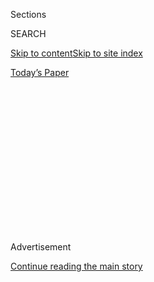 <div id="app">

<div>

<div>

<div>

<div class="NYTAppHideMasthead css-1q2w90k e1suatyy0">

<div class="section css-ui9rw0 e1suatyy2">

<div class="css-eph4ug er09x8g0">

<div class="css-6n7j50">

</div>

<span class="css-1dv1kvn">Sections</span>

<div class="css-10488qs">

<span class="css-1dv1kvn">SEARCH</span>

</div>

[Skip to content](#site-content)[Skip to site index](#site-index)

</div>

<div class="css-10698na e1huz5gh0">

</div>

</div>

<div id="masthead-bar-one" class="section hasLinks css-15hmgas e1csuq9d3">

<div class="css-uqyvli e1csuq9d0">

</div>

<div class="css-1uqjmks e1csuq9d1">

</div>

<div class="css-9e9ivx">

[](https://myaccount.nytimes.com/auth/login?response_type=cookie&client_id=vi)

</div>

<div class="css-1bvtpon e1csuq9d2">

[Today’s Paper](https://www.nytimes.com/section/todayspaper)

</div>

</div>

</div>

</div>

<div data-aria-hidden="false">

<div id="site-content" role="main">

<div>

<div class="css-1aor85t" style="opacity:0.000000001;z-index:-1;visibility:hidden">

<div class="css-1hqnpie">

<div class="css-epjblv">

<span class="css-17xtcya">[Opinion](/section/opinion)</span><span class="css-x15j1o">|</span><span class="css-fwqvlz">Here
Come the 4 Horsemen of the Techopolypse</span>

</div>

<div class="css-k008qs">

<div class="css-1iwv8en">

<span class="css-18z7m18"></span>

<div>

</div>

</div>

<span class="css-1n6z4y">https://nyti.ms/2YOzYFu</span>

<div class="css-1705lsu">

<div class="css-4xjgmj">

<div class="css-4skfbu" role="toolbar" data-aria-label="Social Media Share buttons, Save button, and Comments Panel with current comment count" data-testid="share-tools">

  - 
  - 
  - 
  - 
    
    <div class="css-6n7j50">
    
    </div>

  - 
  - 

</div>

</div>

</div>

</div>

</div>

</div>

<div id="NYT_TOP_BANNER_REGION" class="css-13pd83m">

</div>

<div id="top-wrapper" class="css-1sy8kpn">

<div id="top-slug" class="css-l9onyx">

Advertisement

</div>

[Continue reading the main story](#after-top)

<div class="ad top-wrapper" style="text-align:center;height:100%;display:block;min-height:250px">

<div id="top" class="place-ad" data-position="top" data-size-key="top">

</div>

</div>

<div id="after-top">

</div>

</div>

<div>

<div class="css-v5btjw etb61u70">

<div class="css-v05ibm etb61u71">

[Opinion](/section/opinion)

</div>

</div>

<div id="sponsor-wrapper" class="css-1hyfx7x">

<div id="sponsor-slug" class="css-19vbshk">

Supported by

</div>

[Continue reading the main story](#after-sponsor)

<div id="sponsor" class="ad sponsor-wrapper" style="text-align:center;height:100%;display:block">

</div>

<div id="after-sponsor">

</div>

</div>

<div class="css-186x18t">

</div>

<div class="css-1vkm6nb ehdk2mb0">

# Here Come the 4 Horsemen of the Techopolypse

</div>

What will happen when the leaders of Apple, Google, Facebook and Amazon
appear before Congress? We are about to find out.

<div class="css-18e8msd">

<div class="css-vp77d3 epjyd6m0">

<div class="css-1p10dcb ey68jwv0" data-aria-hidden="true">

![Kara
Swisher](https://static01.nyt.com/images/2018/08/02/opinion/02swisher/02swisher-thumbLarge.png
"Kara Swisher")

</div>

<div class="css-1baulvz">

By <span class="css-1baulvz last-byline" itemprop="name">Kara
Swisher</span>

<div class="css-8atqhb">

Contributing opinion writer

</div>

</div>

</div>

  - July 1, 2020

  - 
    
    <div class="css-4xjgmj">
    
    <div class="css-d8bdto" role="toolbar" data-aria-label="Social Media Share buttons, Save button, and Comments Panel with current comment count" data-testid="share-tools">
    
      - 
      - 
      - 
      - 
        
        <div class="css-6n7j50">
        
        </div>
    
      - 
      - 
    
    </div>
    
    </div>

</div>

<div class="css-79elbk" data-testid="photoviewer-wrapper">

<div class="css-z3e15g" data-testid="photoviewer-wrapper-hidden">

</div>

<div class="css-1a48zt4 ehw59r15" data-testid="photoviewer-children">

![<span class="css-16f3y1r e13ogyst0" data-aria-hidden="true">Facebook’s
chief executive, Mark Zuckerberg, testifying before Congress in
2019.</span><span class="css-cnj6d5 e1z0qqy90" itemprop="copyrightHolder"><span class="css-1ly73wi e1tej78p0">Credit...</span><span><span>Pete
Marovich for The New York
Times</span></span></span>](https://static01.nyt.com/images/2020/07/01/opinion/01swisher/merlin_163192443_4124fdf6-cdcc-4245-ab90-4d72478445bd-articleLarge.jpg?quality=75&auto=webp&disable=upscale)

</div>

</div>

</div>

<div class="section meteredContent css-1r7ky0e" name="articleBody" itemprop="articleBody">

<div class="css-1fanzo5 StoryBodyCompanionColumn">

<div class="css-53u6y8">

You can call it Techpalooza.

The chief executives of four of the most powerful tech companies in the
world — Apple, Facebook, Google and Amazon — have agreed to appear in
late July before a congressional committee as part of an investigation
focused on antitrust.

Representative David Cicilline, a Democrat from Rhode Island who has
become one of the biggest critics of Big Tech’s enormous power, told me
on Wednesday that Jeff Bezos of Amazon, Mark Zuckerberg of Facebook,
Sundar Pichai of Google and Tim Cook of Apple will testify in what could
be an all-day event.

Mr. Cicilline said that the yearlong congressional investigation has
included eight round-table discussions, 93 requests for information, 43
experts testifying and five hearings.

“It’s the first major look at antitrust in this industry in 50 years and
a lot of people worldwide are watching how lawmakers deal with tech,” he
said. “But throughout, we know it is impossible to properly conclude
this without hearing from the decision makers themselves.”

</div>

</div>

<div class="css-1fanzo5 StoryBodyCompanionColumn">

<div class="css-53u6y8">

He said that all of the chief executives agreed to appear voluntarily
and that logistics are still being worked out for what he hopes will be
an in-person hearing in Washington. But safety concerns over the
coronavirus may mean that the executives end up testifying remotely.

And while tech leaders have appeared before Congress in the past — and
there is often less illumination than noise at these kinds of hearings —
given the growing public alarm about the power of the tech giants, this
gathering of the four horsemen of the Techopolypse could be an epic
show. Winter may be coming for Silicon Valley.

Mr. Zuckerberg, Mr. Pichai and Mr. Bezos had indicated in letters
previously that they were open to appearing at a hearing, after being
invited by Mr. Cicilline’s antitrust subcommittee, while Apple had said
that it was open to sending a top official.

It’s clear that the chief executives wanted to appear together, not so
much for support — frenemies is about as close as I would describe them,
and there is intense dislike between some of the companies — but in the
hopes that a group appearance will keep any one of them from being
singled out for intense scrutiny. Some are suggesting that a multiday
interrogation, with each chief executive facing a small number of
experienced questioners, as well as real people they hurt, would be a
better way to grill the tech moguls.

Still, if the lawmakers do their job in the planned format and ask
pointed questions about the true impact of these companies’ power on
competition, there could be some important moments.

</div>

</div>

<div class="css-1fanzo5 StoryBodyCompanionColumn">

<div class="css-53u6y8">

This hearing will be part of a wider bipartisan inquiry into how the
tech giants dominate the digital industry and hurt rivals and consumers.

Along with fines, politicians and regulators are contemplating new laws
on privacy and competition, the repeal of a law that gives platforms
broad immunity for content on their sites, and, perhaps most
drastically, breaking them up.

And while each company has different problems — such as a damaging role
in the spread of disinformation and hate speech (Hello, Facebook\!) —
the near monopolistic power of their services and what to do about it is
the focus of the House investigation.

“We have very serious concerns about the absence of competition,” Mr.
Cicilline said. “So we are interested in a wide range of things like
their acquisitions, bullying, market power, their favoring of their
products and services.”

While the House has been conducting its investigation, the Justice
Department and the Federal Trade Commission have also been looking into
competition in tech. So, too, have state attorneys general and also
international regulators, most notably the European Commission under its
antitrust head, Margrethe Vestager.

Too bad Ms. Vestager won’t be asking these tech titans the questions —
she is the bane of the tech industry’s existence, along with Senator
Elizabeth Warren of Massachusetts. How the hearing will be conducted
will be critical.

No surprise that I prefer public grillings with a side of shame, but
more important will be how the companies portray themselves and how they
differentiate themselves. While it’s convenient to apply the catchall
term “Big Tech” to them, they are not a monolith and some in this group
are further along in understanding that with great power comes great
responsibility — and, more important, accountability.

</div>

</div>

<div class="css-1fanzo5 StoryBodyCompanionColumn">

<div class="css-53u6y8">

Hopefully, that is what we are going to finally see at the hearing. Mr.
Cicilline said the House will issue a report of its findings later in
the year, along with recommendations.

He also said that he had not been an expert in antitrust issues before
he took over the helm of the antitrust subcommittee, but that “the more
I have studied and learned, the more terrifying the power of their large
digital platforms is made clear, including the impact on innovation and
start-ups.”

At the heart of these inquiries, of course, is how can we continue to
innovate as power has become more concentrated than ever. I have done
innumerable interviews with start-ups and investors in which they talk
about the chilling effect of big companies on their business.

Ask yourself, how easy it is to start an ad-based search engine, a
social network, a major online retailer or an app platform when these
companies completely cover the field with their money and power and
might?

Answer: It’s not easy, which is why I will try to grab a seat in the
front row.

</div>

</div>

<div>

</div>

<div class="css-1fanzo5 StoryBodyCompanionColumn">

<div class="css-53u6y8">

*The Times is committed to publishing* [*a diversity of
letters*](https://www.nytimes.com/2019/01/31/opinion/letters/letters-to-editor-new-york-times-women.html)
*to the editor. We’d like to hear what you think about this or any of
our articles. Here are some*
[*tips*](https://help.nytimes.com/hc/en-us/articles/115014925288-How-to-submit-a-letter-to-the-editor)*.
And here’s our email:*
[*letters@nytimes.com*](mailto:letters@nytimes.com)*.*

*Follow The New York Times Opinion section on*
[*Facebook*](https://www.facebook.com/nytopinion)*,* [*Twitter
(@NYTopinion)*](http://twitter.com/NYTOpinion) *and*
[*Instagram*](https://www.instagram.com/nytopinion/)*, and sign up for
the* [*Opinion Today
newsletter*](http://www.nytimes.com/newsletters/opiniontoday/)*.*

</div>

</div>

</div>

<div>

</div>

<div>

</div>

<div>

</div>

<div>

<div id="bottom-wrapper" class="css-1ede5it">

<div id="bottom-slug" class="css-l9onyx">

Advertisement

</div>

[Continue reading the main story](#after-bottom)

<div id="bottom" class="ad bottom-wrapper" style="text-align:center;height:100%;display:block;min-height:90px">

</div>

<div id="after-bottom">

</div>

</div>

</div>

</div>

</div>

## Site Index

<div>

</div>

## Site Information Navigation

  - [© <span>2020</span> <span>The New York Times
    Company</span>](https://help.nytimes.com/hc/en-us/articles/115014792127-Copyright-notice)

<!-- end list -->

  - [NYTCo](https://www.nytco.com/)
  - [Contact
    Us](https://help.nytimes.com/hc/en-us/articles/115015385887-Contact-Us)
  - [Work with us](https://www.nytco.com/careers/)
  - [Advertise](https://nytmediakit.com/)
  - [T Brand Studio](http://www.tbrandstudio.com/)
  - [Your Ad
    Choices](https://www.nytimes.com/privacy/cookie-policy#how-do-i-manage-trackers)
  - [Privacy](https://www.nytimes.com/privacy)
  - [Terms of
    Service](https://help.nytimes.com/hc/en-us/articles/115014893428-Terms-of-service)
  - [Terms of
    Sale](https://help.nytimes.com/hc/en-us/articles/115014893968-Terms-of-sale)
  - [Site Map](https://spiderbites.nytimes.com)
  - [Help](https://help.nytimes.com/hc/en-us)
  - [Subscriptions](https://www.nytimes.com/subscription?campaignId=37WXW)

</div>

</div>

</div>

</div>
